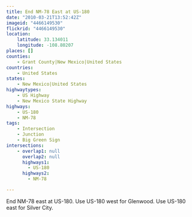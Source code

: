 ```yaml
---
title: End NM-78 East at US-180
date: "2010-03-21T13:52:42Z"
imageid: "4466149530"
flickrid: "4466149530"
location:
    latitude: 33.134011
    longitude: -108.80207
places: []
counties:
    - Grant County|New Mexico|United States
countries:
    - United States
states:
    - New Mexico|United States
highwaytypes:
    - US Highway
    - New Mexico State Highway
highways:
    - US-180
    - NM-78
tags:
    - Intersection
    - Junction
    - Big Green Sign
intersections:
    - overlap1: null
      overlap2: null
      highways1:
        - US-180
      highways2:
        - NM-78

---
```

End NM-78 east at US-180.  Use US-180 west for Glenwood.  Use US-180 east for Silver City.